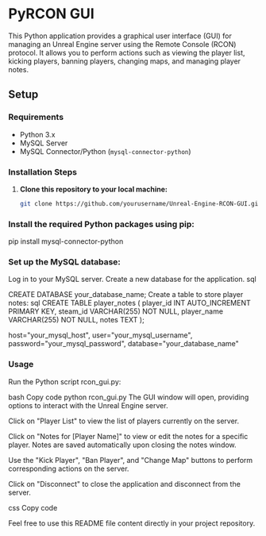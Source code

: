 #  PyRCON GUI

This Python application provides a graphical user interface (GUI) for managing an Unreal Engine server using the Remote Console (RCON) protocol. It allows you to perform actions such as viewing the player list, kicking players, banning players, changing maps, and managing player notes.

## Setup

### Requirements

- Python 3.x
- MySQL Server
- MySQL Connector/Python (`mysql-connector-python`)

### Installation Steps

1. **Clone this repository to your local machine:**

   ```bash
   git clone https://github.com/yourusername/Unreal-Engine-RCON-GUI.git
### Install the required Python packages using pip:

pip install mysql-connector-python

### Set up the MySQL database:

Log in to your MySQL server.
Create a new database for the application.
sql

CREATE DATABASE your_database_name;
Create a table to store player notes:
sql
CREATE TABLE player_notes (
    player_id INT AUTO_INCREMENT PRIMARY KEY,
    steam_id VARCHAR(255) NOT NULL,
    player_name VARCHAR(255) NOT NULL,
    notes TEXT
);

host="your_mysql_host",
user="your_mysql_username",
password="your_mysql_password",
database="your_database_name"

### Usage
Run the Python script rcon_gui.py:

bash
Copy code
python rcon_gui.py
The GUI window will open, providing options to interact with the Unreal Engine server.

Click on "Player List" to view the list of players currently on the server.

Click on "Notes for [Player Name]" to view or edit the notes for a specific player. Notes are saved automatically upon closing the notes window.

Use the "Kick Player", "Ban Player", and "Change Map" buttons to perform corresponding actions on the server.

Click on "Disconnect" to close the application and disconnect from the server.

css
Copy code

Feel free to use this README file content directly in your project repository.
